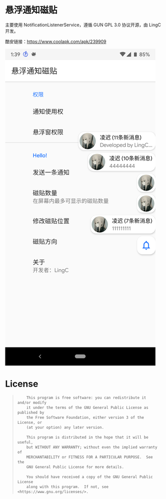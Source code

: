 # 悬浮通知磁贴

主要使用 NotificationListenerService，遵循 GUN GPL 3.0 协议开源，由 LingC 开发。

酷安链接：<https://www.coolapk.com/apk/239909> 



![截图1](https://github.com/HelloLingC/floating-tile/blob/master/screenshot/1.png)



# License

> ```
>     This program is free software: you can redistribute it and/or modify
>     it under the terms of the GNU General Public License as published by
>     the Free Software Foundation, either version 3 of the License, or
>     (at your option) any later version.
> 
>     This program is distributed in the hope that it will be useful,
>     but WITHOUT ANY WARRANTY; without even the implied warranty of
>     MERCHANTABILITY or FITNESS FOR A PARTICULAR PURPOSE.  See the
>     GNU General Public License for more details.
> 
>     You should have received a copy of the GNU General Public License
>     along with this program.  If not, see <https://www.gnu.org/licenses/>.
> ```